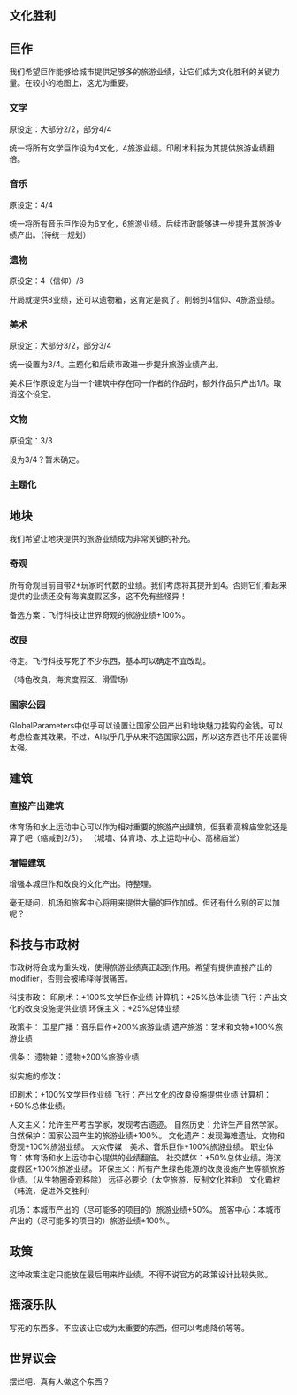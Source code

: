 ## 文化胜利

## 巨作

我们希望巨作能够给城市提供足够多的旅游业绩，让它们成为文化胜利的关键力量。在较小的地图上，这尤为重要。

### 文学

原设定：大部分2/2，部分4/4

统一将所有文学巨作设为4文化，4旅游业绩。印刷术科技为其提供旅游业绩翻倍。

### 音乐

原设定：4/4

统一将所有音乐巨作设为6文化，6旅游业绩。后续市政能够进一步提升其旅游业绩产出。（待统一规划）

### 遗物

原设定：4（信仰）/8

开局就提供8业绩，还可以遗物箱，这肯定是疯了。削弱到4信仰、4旅游业绩。

### 美术

原设定：大部分3/2，部分3/4

统一设置为3/4。主题化和后续市政进一步提升旅游业绩产出。

美术巨作原设定为当一个建筑中存在同一作者的作品时，额外作品只产出1/1。取消这个设定。

### 文物

原设定：3/3

设为3/4？暂未确定。

### 主题化

## 地块

我们希望让地块提供的旅游业绩成为非常关键的补充。

### 奇观

所有奇观目前自带2+玩家时代数的业绩。我们考虑将其提升到4。否则它们看起来提供的业绩还没有海滨度假区多，这不免有些怪异！

备选方案：飞行科技让世界奇观的旅游业绩+100%。

### 改良

待定。飞行科技写死了不少东西，基本可以确定不宜改动。

（特色改良，海滨度假区、滑雪场）

### 国家公园

GlobalParameters中似乎可以设置让国家公园产出和地块魅力挂钩的金钱。可以考虑检查其效果。不过，AI似乎几乎从来不造国家公园，所以这东西也不用设置得太强。

## 建筑

### 直接产出建筑

体育场和水上运动中心可以作为相对重要的旅游产出建筑，但我看高棉庙堂就还是算了吧（缩减到2/5）。
（城墙、体育场、水上运动中心、高棉庙堂）

### 增幅建筑

增强本城巨作和改良的文化产出。待整理。

毫无疑问，机场和旅客中心将用来提供大量的巨作加成。但还有什么别的可以加呢？

## 科技与市政树

市政树将会成为重头戏，使得旅游业绩真正起到作用。希望有提供直接产出的modifier，否则会被稀释得很痛苦。

科技市政：
印刷术：+100%文学巨作业绩
计算机：+25%总体业绩
飞行：产出文化的改良设施提供业绩
环保主义：+25%总体业绩

政策卡：
卫星广播：音乐巨作+200%旅游业绩
遗产旅游：艺术和文物+100%旅游业绩

信条：
遗物箱：遗物+200%旅游业绩

拟实施的修改：

印刷术：+100%文学巨作业绩
飞行：产出文化的改良设施提供业绩
计算机：+50%总体业绩。

人文主义：允许生产考古学家，发现考古遗迹。
自然历史：允许生产自然学家。
自然保护：国家公园产生的旅游业绩+100%。
文化遗产：发现海难遗址。文物和奇观+100%旅游业绩。
大众传媒：美术、音乐巨作+100%旅游业绩。
职业体育：体育场和水上运动中心提供的业绩翻倍。
社交媒体：+50%总体业绩。海滨度假区+100%旅游业绩。
环保主义：所有产生绿色能源的改良设施产生等额旅游业绩。（从生物圈奇观移除）
远征必要论（太空旅游，反制文化胜利）
文化霸权（韩流，促进外交胜利）

机场：本城市产出的（尽可能多的项目的）旅游业绩+50%。
旅客中心：本城市产出的（尽可能多的项目的）旅游业绩+100%。


## 政策

这种政策注定只能放在最后用来炸业绩。不得不说官方的政策设计比较失败。

## 摇滚乐队

写死的东西多。不应该让它成为太重要的东西，但可以考虑降价等等。

## 世界议会

摆烂吧，真有人做这个东西？
